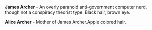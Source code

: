 **James Archer** - An overly paranoid anti-government computer nerd, though not a conspiracy theorist type. Black hair, brown eye.

**Alice Archer**  - Mother of James Archer.Apple colored hair.
